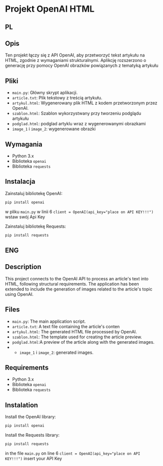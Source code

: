 # Projekt OpenAI HTML
## PL
## Opis 
Ten projekt łączy się z API OpenAI, aby przetworzyć tekst artykułu na HTML, zgodnie z wymaganiami strukturalnymi. Aplikcję rozszerzono o generację przy pomocy OpenAI obrazków powiązanych z tematyką artykułu

## Pliki
- `main.py`: Główny skrypt aplikacji.
- `article.txt`: Plik tekstowy z treścią artykułu.
- `artykul.html`: Wygenerowany plik HTML z kodem przetworzonym przez OpenAI.
- `szablon.html`: Szablon wykorzystwany przy tworzeniu podglądu artykułu
- `podglad.html`: podglad artyklu wraz z wygenerowanymi obrazkami
- `image_1` i `image_2`: wygenerowane obrazki
  
## Wymagania
- Python 3.x
- Biblioteka `openai`
- Biblioteka `requests`

## Instalacja
Zainstaluj bibliotekę OpenAI:
```bash
pip install openai
```
w pliku `main.py` w linii 6 `client = OpenAI(api_key="place on API KEY!!!")` wstaw swój Api Key

Zainstaluj bibliotekę Requests:
```bash
pip install requests
```

## ENG
## Description
This project connects to the OpenAI API to process an article's text into HTML, following structural requirements. The application has been extended to include the generation of images related to the article's topic using OpenAI.
## Files
- `main.py`: The main application script.
- `article.txt`: A text file containing the article's conten
- `artykul.html`: The generated HTML file processed by OpenAI.
- `szablon.html`: The template used for creating the article preview.
- `podglad.html`:A preview of the article along with the generated images.
- - `image_1` i `image_2`: generated images.

## Requirements
- Python 3.x
- Biblioteka `openai`
- Biblioteka `requests`

## Instalation
Install the OpenAI library:
```bash
pip install openai
```
Install the Requests library:
```bash
pip install requests
```
in the file `main.py` on line 6 `client = OpenAI(api_key="place on API KEY!!!")` insert your API Key
